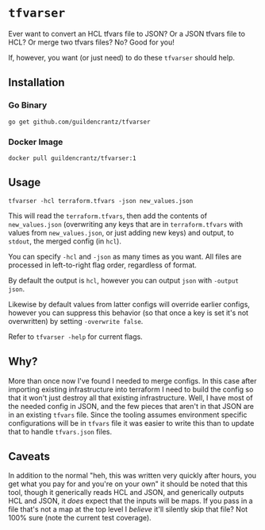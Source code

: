 # `tfvarser`

Ever want to convert an HCL tfvars file to JSON? Or a JSON tfvars file to HCL?
Or merge two tfvars files? No? Good for you!

If, however, you want (or just need) to do these `tfvarser` should help.

## Installation

### Go Binary

`go get github.com/guildencrantz/tfvarser`

### Docker Image

`docker pull guildencrantz/tfvarser:1`

## Usage

`tfvarser -hcl terraform.tfvars -json new_values.json`

This will read the `terraform.tfvars`, then add the contents of
`new_values.json` (overwriting any keys that are in `terraform.tfvars` with
values from `new_values.json`, or just adding new keys) and output, to `stdout`,
the merged config (in `hcl`).

You can specify `-hcl` and `-json` as many times as you want. All files are
processed in left-to-right flag order, regardless of format.

By default the output is `hcl`, however you can output `json` with `-output
json`.

Likewise by default values from latter configs will override earlier configs,
however you can suppress this behavior (so that once a key is set it's not
overwritten) by setting `-overwrite false`.

Refer to `tfvarser -help` for current flags.

## Why?

More than once now I've found I needed to merge configs. In this case after
importing existing infrastructure into terraform I need to build the config so
that it won't just destroy all that existing infrastructure. Well, I have most
of the needed config in JSON, and the few pieces that aren't in that JSON are in
an existing `tfvars` file. Since the tooling assumes environment specific
configurations will be in `tfvars` file it was easier to write this than to
update that to handle `tfvars.json` files.

## Caveats

In addition to the normal "heh, this was written very quickly after hours, you
get what you pay for and you're on your own" it should be noted that this tool,
though it generically reads HCL and JSON, and generically outputs HCL and JSON,
it _does_ expect that the inputs will be maps. If you pass in a file that's not
a map at the top level I _believe_ it'll silently skip that file? Not 100% sure
(note the current test coverage).
